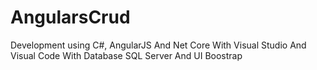 # AngularsCrud
Development using C#, AngularJS And Net Core With Visual Studio And Visual Code With Database SQL Server And UI Boostrap
